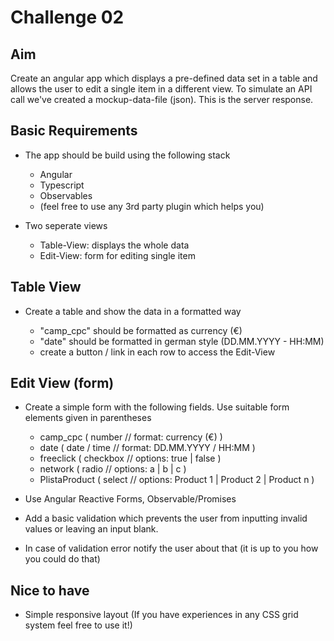 # Challenge 02

## Aim

Create an angular app which displays a pre-defined data set in a table and
allows the user to edit a single item in a different view. To simulate an API
call we've created a mockup-data-file (json). This is the server response.

## Basic Requirements

- The app should be build using the following stack

  - Angular
  - Typescript
  - Observables
  - (feel free to use any 3rd party plugin which helps you)

- Two seperate views

  - Table-View: displays the whole data
  - Edit-View: form for editing single item

## Table View

- Create a table and show the data in a formatted way

  - "camp_cpc" should be formatted as currency (€)
  - "date" should be formatted in german style (DD.MM.YYYY - HH:MM)
  - create a button / link in each row to access the Edit-View

## Edit View (form)

- Create a simple form with the following fields. Use suitable form elements
  given in parentheses

  - camp_cpc ( number // format: currency (€) )
  - date ( date / time // format: DD.MM.YYYY / HH:MM )
  - freeclick ( checkbox // options: true | false )
  - network ( radio // options: a | b | c )
  - PlistaProduct ( select // options: Product 1 | Product 2 | Product n )

- Use Angular Reactive Forms, Observable/Promises
- Add a basic validation which prevents the user from inputting invalid values
  or leaving an input blank.
- In case of validation error notify the user about that (it is up to you how
  you could do that)

## Nice to have

- Simple responsive layout
  (If you have experiences in any CSS grid system feel free to use it!)
